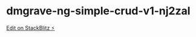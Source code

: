 # dmgrave-ng-simple-crud-v1-nj2zal

[Edit on StackBlitz ⚡️](https://stackblitz.com/edit/dmgrave-ng-simple-crud-v1-nj2zal)